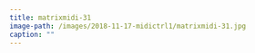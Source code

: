 ```yaml
---
title: matrixmidi-31
image-path: /images/2018-11-17-midictrl1/matrixmidi-31.jpg
caption: ""
---
```


